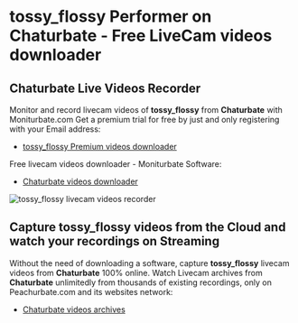 # tossy_flossy Performer on Chaturbate - Free LiveCam videos downloader

## Chaturbate Live Videos Recorder

Monitor and record livecam videos of **tossy_flossy** from **Chaturbate** with Moniturbate.com
Get a premium trial for free by just and only registering with your Email address:
* [tossy_flossy Premium videos downloader](https://moniturbate.com/request-demo-licence-key.html)

Free livecam videos downloader - Moniturbate Software:
* [Chaturbate videos downloader](https://moniturbate.com/moniturbate-download-software.html)

![tossy_flossy livecam videos recorder](https://peachurnet.com/templates/moniturbate-software.png)


## Capture tossy_flossy videos from the Cloud and watch your recordings on Streaming

Without the need of downloading a software, capture **tossy_flossy** livecam videos from **Chaturbate** 100% online.
Watch Livecam archives from **Chaturbate** unlimitedly from thousands of existing recordings, only on Peachurbate.com and its websites network:
* [Chaturbate videos archives](https://peachurnet.com/)